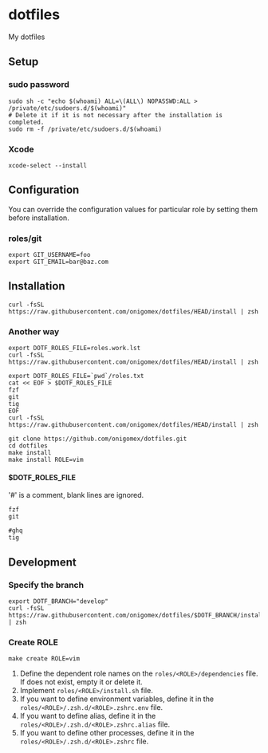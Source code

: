 # dotfiles
My dotfiles



## Setup
### sudo password
```
sudo sh -c "echo $(whoami) ALL=\(ALL\) NOPASSWD:ALL > /private/etc/sudoers.d/$(whoami)"
# Delete it if it is not necessary after the installation is completed.
sudo rm -f /private/etc/sudoers.d/$(whoami)
```


### Xcode
```
xcode-select --install
```



## Configuration
You can override the configuration values for particular role by setting them before installation.

### roles/git
```
export GIT_USERNAME=foo
export GIT_EMAIL=bar@baz.com
```



## Installation
```
curl -fsSL https://raw.githubusercontent.com/onigomex/dotfiles/HEAD/install | zsh
```


### Another way
```
export DOTF_ROLES_FILE=roles.work.lst
curl -fsSL https://raw.githubusercontent.com/onigomex/dotfiles/HEAD/install | zsh
```
```
export DOTF_ROLES_FILE=`pwd`/roles.txt
cat << EOF > $DOTF_ROLES_FILE
fzf
git
tig
EOF
curl -fsSL https://raw.githubusercontent.com/onigomex/dotfiles/HEAD/install | zsh
```
```
git clone https://github.com/onigomex/dotfiles.git
cd dotfiles
make install
make install ROLE=vim
```

#### $DOTF_ROLES_FILE
'#' is a comment, blank lines are ignored.

```
fzf
git

#ghq
tig
```



## Development
### Specify the branch
```
export DOTF_BRANCH="develop"
curl -fsSL https://raw.githubusercontent.com/onigomex/dotfiles/$DOTF_BRANCH/install | zsh
```


### Create ROLE
```
make create ROLE=vim
```

1. Define the dependent role names on the `roles/<ROLE>/dependencies` file. If does not exist, empty it or delete it.
1. Implement `roles/<ROLE>/install.sh` file.
1. If you want to define environment variables, define it in the `roles/<ROLE>/.zsh.d/<ROLE>.zshrc.env` file.
1. If you want to define alias, define it in the `roles/<ROLE>/.zsh.d/<ROLE>.zshrc.alias` file.
1. If you want to define other processes, define it in the `roles/<ROLE>/.zsh.d/<ROLE>.zshrc` file.

